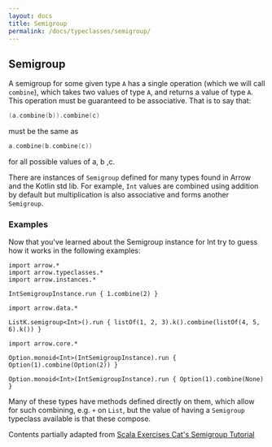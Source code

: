 ```yaml
---
layout: docs
title: Semigroup
permalink: /docs/typeclasses/semigroup/
---
```


## Semigroup

A semigroup for some given type `A` has a single operation (which we will call `combine`), which takes two values of type `A`, and returns a value of type `A`. This operation must be guaranteed to be associative. That is to say that:

```kotlin
(a.combine(b)).combine(c)
```

must be the same as

```kotlin
a.combine(b.combine(c))
```

for all possible values of a, b ,c.

There are instances of `Semigroup` defined for many types found in Arrow and the Kotlin std lib. 
For example, `Int` values are combined using addition by default but multiplication is also associative and forms another `Semigroup`.

### Examples

Now that you've learned about the Semigroup instance for Int try to guess how it works in the following examples:

```kotlin:ank
import arrow.*
import arrow.typeclasses.*
import arrow.instances.*

IntSemigroupInstance.run { 1.combine(2) }
```

```kotlin:ank   
import arrow.data.*

ListK.semigroup<Int>().run { listOf(1, 2, 3).k().combine(listOf(4, 5, 6).k()) }
```

```kotlin:ank
import arrow.core.*

Option.monoid<Int>(IntSemigroupInstance).run { Option(1).combine(Option(2)) }
```

```kotlin:ank
Option.monoid<Int>(IntSemigroupInstance).run { Option(1).combine(None) }
```

Many of these types have methods defined directly on them, which allow for such combining, e.g. `+` on `List`, but the value of having a `Semigroup` typeclass available is that these compose.

Contents partially adapted from [Scala Exercises Cat's Semigroup Tutorial](https://www.scala-exercises.org/cats/semigroup)
